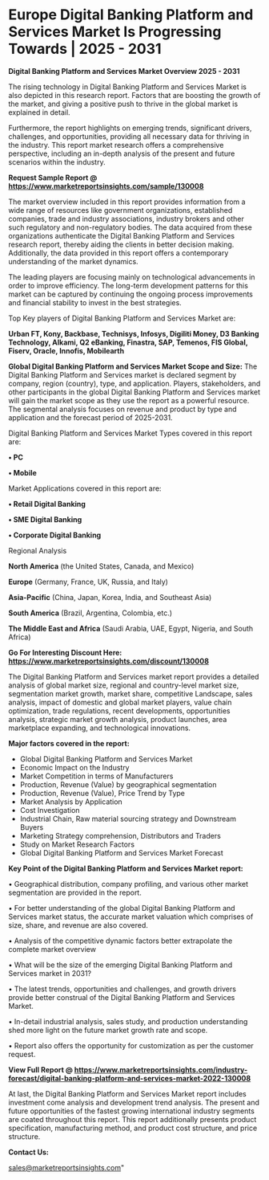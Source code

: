 # Europe Digital Banking Platform and Services Market Is Progressing Towards | 2025 - 2031

<Strong> Digital Banking Platform and Services Market Overview 2025 - 2031</strong>

The rising technology in Digital Banking Platform and Services Market is also depicted in this research report. Factors that are boosting the growth of the market, and giving a positive push to thrive in the global market is explained in detail.

Furthermore, the report highlights on emerging trends, significant drivers, challenges, and opportunities, providing all necessary data for thriving in the industry. This report market research offers a comprehensive perspective, including an in-depth analysis of the present and future scenarios within the industry.

<strong>Request Sample Report @ <a href=https://www.marketreportsinsights.com/sample/130008>https://www.marketreportsinsights.com/sample/130008</a></strong>

The market overview included in this report provides information from a wide range of resources like government organizations, established companies, trade and industry associations, industry brokers and other such regulatory and non-regulatory bodies. The data acquired from these organizations authenticate the Digital Banking Platform and Services research report, thereby aiding the clients in better decision making. Additionally, the data provided in this report offers a contemporary understanding of the market dynamics.

The leading players are focusing mainly on technological advancements in order to improve efficiency. The long-term development patterns for this market can be captured by continuing the ongoing process improvements and financial stability to invest in the best strategies.

Top Key players of Digital Banking Platform and Services Market are:

<strong>Urban FT, Kony, Backbase, Technisys, Infosys, Digiliti Money, D3 Banking Technology, Alkami, Q2 eBanking, Finastra, SAP, Temenos, FIS Global, Fiserv, Oracle, Innofis, Mobilearth</strong>

<strong><b>Global Digital Banking Platform and Services Market Scope and Size:</b></strong>
The Digital Banking Platform and Services market is declared segment by company, region (country), type, and application. Players, stakeholders, and other participants in the global Digital Banking Platform and Services market will gain the market scope as they use the report as a powerful resource. The segmental analysis focuses on revenue and product by type and application and the forecast period of 2025-2031.

Digital Banking Platform and Services Market Types covered in this report are:

<strong>• PC

• Mobile</strong>

Market Applications covered in this report are:

<strong>• Retail Digital Banking

• SME Digital Banking

• Corporate Digital Banking</strong> 

Regional Analysis

<strong>North America</strong> (the United States, Canada, and Mexico)

<strong>Europe</strong> (Germany, France, UK, Russia, and Italy)

<strong>Asia-Pacific</strong> (China, Japan, Korea, India, and Southeast Asia)

<strong>South America</strong> (Brazil, Argentina, Colombia, etc.)

<strong>The Middle East and Africa</strong> (Saudi Arabia, UAE, Egypt, Nigeria, and South Africa)

<strong>Go For Interesting Discount Here: <a href=https://www.marketreportsinsights.com/discount/130008>https://www.marketreportsinsights.com/discount/130008</a></strong>

The Digital Banking Platform and Services market report provides a detailed analysis of global market size, regional and country-level market size, segmentation market growth, market share, competitive Landscape, sales analysis, impact of domestic and global market players, value chain optimization, trade regulations, recent developments, opportunities analysis, strategic market growth analysis, product launches, area marketplace expanding, and technological innovations.

<strong><b>Major factors covered in the report:</b></strong>
<ul>
  <li>Global Digital Banking Platform and Services Market </li>
  <li>Economic Impact on the Industry</li>
  <li>Market Competition in terms of Manufacturers</li>
  <li>Production, Revenue (Value) by geographical segmentation</li>
  <li>Production, Revenue (Value), Price Trend by Type</li>
  <li>Market Analysis by Application</li>
  <li>Cost Investigation</li>
  <li>Industrial Chain, Raw material sourcing strategy and Downstream Buyers</li>
  <li>Marketing Strategy comprehension, Distributors and Traders</li>
  <li>Study on Market Research Factors</li>
  <li>Global Digital Banking Platform and Services Market Forecast</li>
</ul>

<strong><b>Key Point of the Digital Banking Platform and Services Market report:</b></strong>

• Geographical distribution, company profiling, and various other market segmentation are provided in the report.

• For better understanding of the global Digital Banking Platform and Services market status, the accurate market valuation which comprises of size, share, and revenue are also covered.

• Analysis of the competitive dynamic factors better extrapolate the complete market overview

• What will be the size of the emerging Digital Banking Platform and Services market in 2031?

• The latest trends, opportunities and challenges, and growth drivers provide better construal of the Digital Banking Platform and Services Market.

• In-detail industrial analysis, sales study, and production understanding shed more light on the future market growth rate and scope.

• Report also offers the opportunity for customization as per the customer request.

<strong><b>View Full Report @ <a href=https://www.marketreportsinsights.com/industry-forecast/digital-banking-platform-and-services-market-2022-130008>https://www.marketreportsinsights.com/industry-forecast/digital-banking-platform-and-services-market-2022-130008</a></b></strong>


At last, the Digital Banking Platform and Services Market report includes investment come analysis and development trend analysis. The present and future opportunities of the fastest growing international industry segments are coated throughout this report. This report additionally presents product specification, manufacturing method, and product cost structure, and price structure.

<strong>Contact Us:</strong>

sales@marketreportsinsights.com"
